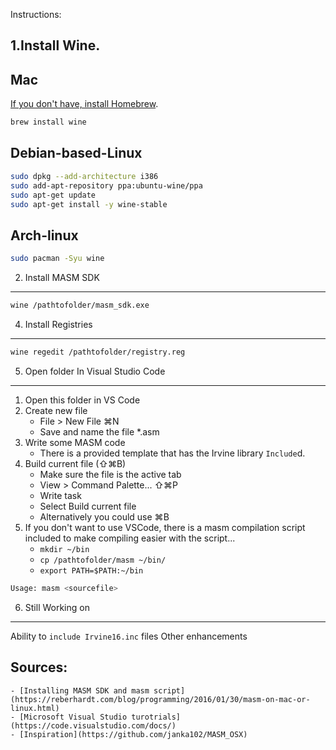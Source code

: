 Instructions:

1.Install Wine.
---------------

Mac
---

[If you don't have, install Homebrew](https://docs.brew.sh/Installation.html).

```sh
brew install wine
```

Debian-based-Linux
------------------

```sh
sudo dpkg --add-architecture i386 
sudo add-apt-repository ppa:ubuntu-wine/ppa
sudo apt-get update
sudo apt-get install -y wine-stable
```

Arch-linux
----------

```sh
sudo pacman -Syu wine
```

2. Install MASM SDK
-------------------

```sh
wine /pathtofolder/masm_sdk.exe
```

4. Install Registries
---------------------
```sh
wine regedit /pathtofolder/registry.reg
```

5. Open folder In Visual Studio Code
------------------------------------
1. Open this folder in VS Code
2. Create new file
    - File > New File ⌘N
    - Save and name the file *.asm
3. Write some MASM code
    - There is a provided template that has the Irvine library `Include`d.
4. Build current file (⇧⌘B)
    - Make sure the file is the active tab
    - View > Command Palette... ⇧⌘P
    - Write task
    - Select Build current file
    - Alternatively you could use ⌘B
5. If you don't want to use VSCode, there is a masm compilation script included
   to make compiling easier with the script...
    - `mkdir ~/bin`
    - `cp /pathtofolder/masm ~/bin/` 
    - `export PATH=$PATH:~/bin`

```sh
Usage: masm <sourcefile>
```

6. Still Working on
-------------------

Ability to `include Irvine16.inc` files
Other enhancements


Sources: 
--------

    - [Installing MASM SDK and masm script](https://reberhardt.com/blog/programming/2016/01/30/masm-on-mac-or-linux.html)
    - [Microsoft Visual Studio turotrials](https://code.visualstudio.com/docs/)
    - [Inspiration](https://github.com/janka102/MASM_OSX)
